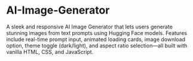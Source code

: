 # AI-Image-Generator
A sleek and responsive AI Image Generator that lets users generate stunning images from text prompts using Hugging Face models. Features include real-time prompt input, animated loading cards, image download option, theme toggle (dark/light), and aspect ratio selection—all built with vanilla HTML, CSS, and JavaScript.
